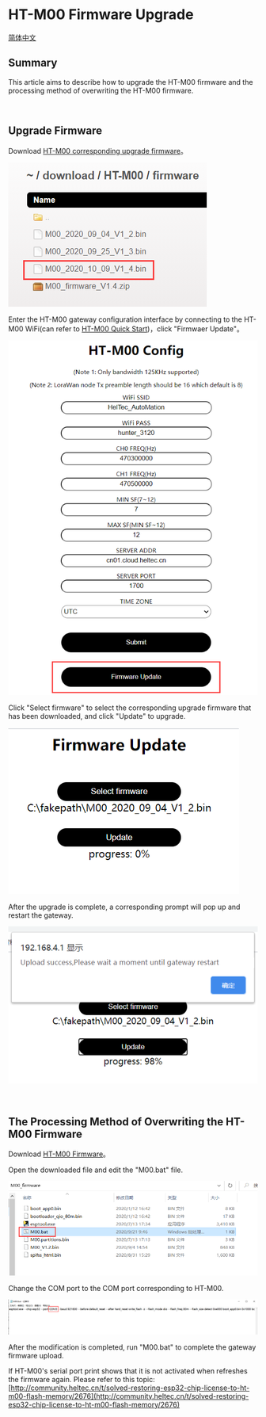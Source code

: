 # HT-M00 Firmware Upgrade

[简体中文](https://heltec-automation.readthedocs.io/zh_CN/latest/gateway/ht-m00/update_firmware.html)


## Summary

This article aims to describe how to upgrade the HT-M00 firmware and the processing method of overwriting the HT-M00 firmware.

&nbsp;

## Upgrade Firmware

Download [HT-M00 corresponding upgrade firmware](https://resource.heltec.cn/download/HT-M00/firmware)。

![](img/update_firmware/01.png)

Enter the HT-M00 gateway configuration interface by connecting to the HT-M00 WiFi(can refer to [HT-M00 Quick Start](https://heltec-automation-docs.readthedocs.io/en/latest/gateway/ht-m00/qucik_start.html))，click "Firmwaer Update"。

![](img/update_firmware/02.png)

Click "Select firmware" to select the corresponding upgrade firmware that has been downloaded, and click "Update" to upgrade.

![](img/update_firmware/03.png)

After the upgrade is complete, a corresponding prompt will pop up and restart the gateway.

![](img/update_firmware/04.png)

&nbsp;

## The Processing Method of Overwriting the HT-M00 Firmware

Download [HT-M00 Firmware](https://resource.heltec.cn/download/HT-M00/firmware/M00_firmware_V1.4.zip)。

Open the downloaded file and edit the "M00.bat" file.

![](img/update_firmware/05.png)

Change the COM port to the COM port corresponding to HT-M00.

![](img/update_firmware/06.png)

After the modification is completed, run "M00.bat" to complete the gateway firmware upload.



If HT-M00's serial port print shows that it is not activated when refreshes the firmware again. Please refer to this topic: [http://community.heltec.cn/t/solved-restoring-esp32-chip-license-to-ht-m00-flash-memory/2676](http://community.heltec.cn/t/solved-restoring-esp32-chip-license-to-ht-m00-flash-memory/2676)

```Tip:: This firmware version is V1.4, and the firmware can be upgraded according to the "firmware upgrade" method.

```

